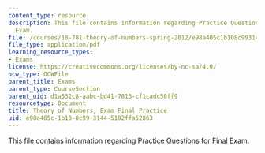 ```yaml
---
content_type: resource
description: This file contains information regarding Practice Questions for Final
  Exam.
file: /courses/18-781-theory-of-numbers-spring-2012/e98a405c1b108c9931445102ffa52863_MIT18_871S12_practfinal.pdf
file_type: application/pdf
learning_resource_types:
- Exams
license: https://creativecommons.org/licenses/by-nc-sa/4.0/
ocw_type: OCWFile
parent_title: Exams
parent_type: CourseSection
parent_uid: d1a532c8-aabc-bd41-7813-cf1cadc50ff9
resourcetype: Document
title: Theory of Numbers, Exam Final Practice
uid: e98a405c-1b10-8c99-3144-5102ffa52863
---
```

This file contains information regarding Practice Questions for Final Exam.